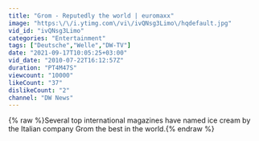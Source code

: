 ```yaml
---
title: "Grom - Reputedly the world | euromaxx"
image: "https:\/\/i.ytimg.com\/vi\/ivQNsg3Limo\/hqdefault.jpg"
vid_id: "ivQNsg3Limo"
categories: "Entertainment"
tags: ["Deutsche","Welle","DW-TV"]
date: "2021-09-17T10:05:25+03:00"
vid_date: "2010-07-22T16:12:57Z"
duration: "PT4M47S"
viewcount: "10000"
likeCount: "37"
dislikeCount: "2"
channel: "DW News"
---
```

{% raw %}Several top international magazines have named ice cream by the Italian company Grom the best in the world.{% endraw %}
